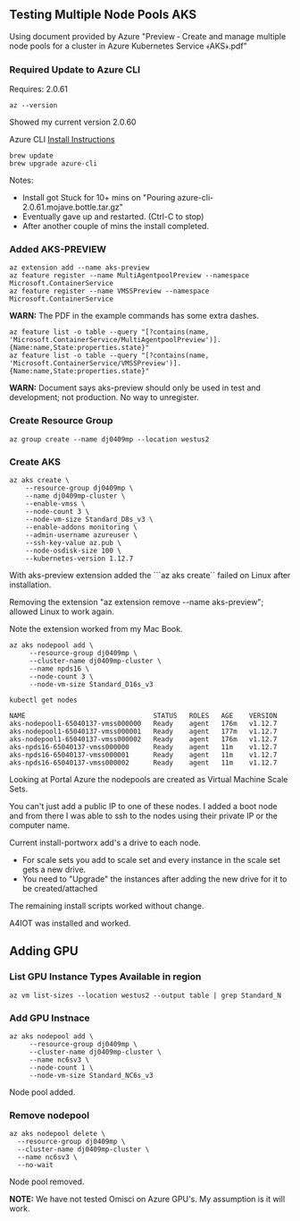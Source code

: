 

## Testing Multiple Node Pools AKS

Using document provided by Azure "Preview ‐ Create and manage multiple node pools for a cluster in Azure Kubernetes Service ﴾AKS﴿.pdf"


### Required Update to Azure CLI

Requires: 2.0.61

```
az --version 
```

Showed my current version 2.0.60

Azure CLI [Install Instructions](https://docs.microsoft.com/en-us/cli/azure/install-azure-cli-macos?view=azure-cli-latest)

```
brew update
brew upgrade azure-cli
```

Notes:
- Install got Stuck for 10+ mins on "Pouring azure-cli-2.0.61.mojave.bottle.tar.gz"
- Eventually gave up and restarted.  (Ctrl-C to stop)
- After another couple of mins the install completed.  


### Added AKS-PREVIEW

```
az extension add --name aks-preview
az feature register --name MultiAgentpoolPreview --namespace Microsoft.ContainerService
az feature register --name VMSSPreview --namespace Microsoft.ContainerService
```

**WARN:** The PDF in the example commands has some extra dashes.

```
az feature list -o table --query "[?contains(name, 'Microsoft.ContainerService/MultiAgentpoolPreview')].{Name:name,State:properties.state}"
az feature list -o table --query "[?contains(name, 'Microsoft.ContainerService/VMSSPreview')].{Name:name,State:properties.state}"
```

**WARN:** Document says aks-preview should only be used in test and development; not production.  No way to unregister.

### Create Resource Group

```
az group create --name dj0409mp --location westus2
```

### Create AKS



```
az aks create \
    --resource-group dj0409mp \
    --name dj0409mp-cluster \
    --enable-vmss \
    --node-count 3 \
    --node-vm-size Standard_D8s_v3 \
    --enable-addons monitoring \
    --admin-username azureuser \
    --ssh-key-value az.pub \
    --node-osdisk-size 100 \
    --kubernetes-version 1.12.7
```



With aks-preview extension added the ```az aks create`` failed on Linux after installation.

Removing the extension "az extension remove --name aks-preview"; allowed Linux to work again.

Note the extension worked from my Mac Book.

```
az aks nodepool add \
     --resource-group dj0409mp \
     --cluster-name dj0409mp-cluster \
     --name npds16 \
     --node-count 3 \
     --node-vm-size Standard_D16s_v3
```

```
kubectl get nodes
```

```
NAME                                STATUS   ROLES   AGE    VERSION
aks-nodepool1-65040137-vmss000000   Ready    agent   176m   v1.12.7
aks-nodepool1-65040137-vmss000001   Ready    agent   177m   v1.12.7
aks-nodepool1-65040137-vmss000002   Ready    agent   176m   v1.12.7
aks-npds16-65040137-vmss000000      Ready    agent   11m    v1.12.7
aks-npds16-65040137-vmss000001      Ready    agent   11m    v1.12.7
aks-npds16-65040137-vmss000002      Ready    agent   11m    v1.12.7
```



Looking at Portal Azure the nodepools are created as Virtual Machine Scale Sets.

You can't just add a public IP to one of these nodes. I added a boot node and from there I was able to ssh to the nodes using their private IP or the computer name.

Current install-portworx add's a drive to each node.  
- For scale sets you add to scale set and every instance in the scale set gets a new drive.
- You need to "Upgrade" the instances after adding the new drive for it to be created/attached

The remaining install scripts worked without change.

A4IOT was installed and worked.

## Adding GPU 

### List GPU Instance Types Available in region

```
az vm list-sizes --location westus2 --output table | grep Standard_N
```

### Add GPU Instnace

```
az aks nodepool add \
     --resource-group dj0409mp \
     --cluster-name dj0409mp-cluster \
     --name nc6sv3 \
     --node-count 1 \
     --node-vm-size Standard_NC6s_v3
```

Node pool added.

### Remove nodepool


```
az aks nodepool delete \
  --resource-group dj0409mp \
  --cluster-name dj0409mp-cluster \
  --name nc6sv3 \
  --no-wait
```

Node pool removed.

**NOTE:** We have not tested Omisci on Azure GPU's.  My assumption is it will work.
